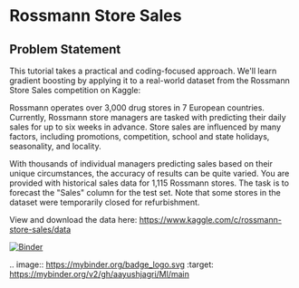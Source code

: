 # Rossmann Store Sales
## Problem Statement
This tutorial takes a practical and coding-focused approach. We'll learn gradient boosting by applying it to a real-world dataset from the Rossmann Store Sales competition on Kaggle:

Rossmann operates over 3,000 drug stores in 7 European countries. Currently, Rossmann store managers are tasked with predicting their daily sales for up to six weeks in advance. Store sales are influenced by many factors, including promotions, competition, school and state holidays, seasonality, and locality.

With thousands of individual managers predicting sales based on their unique circumstances, the accuracy of results can be quite varied. You are provided with historical sales data for 1,115 Rossmann stores. The task is to forecast the "Sales" column for the test set. Note that some stores in the dataset were temporarily closed for refurbishment.

View and download the data here: https://www.kaggle.com/c/rossmann-store-sales/data


[![Binder](https://mybinder.org/badge_logo.svg)](https://mybinder.org/v2/gh/aayushjagri/Ml/main)


.. image:: https://mybinder.org/badge_logo.svg
 :target: https://mybinder.org/v2/gh/aayushjagri/Ml/main
